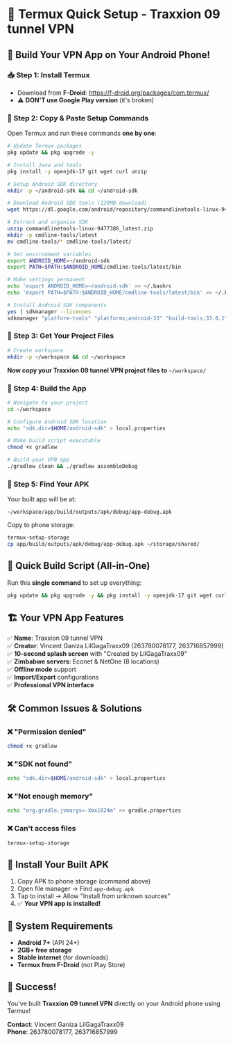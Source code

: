 # 📱 Termux Quick Setup - Traxxion 09 tunnel VPN

## 🚀 Build Your VPN App on Your Android Phone!

### 📥 Step 1: Install Termux
- Download from **F-Droid**: https://f-droid.org/packages/com.termux/
- ⚠️ **DON'T use Google Play version** (it's broken)

### 🔧 Step 2: Copy & Paste Setup Commands

Open Termux and run these commands **one by one**:

```bash
# Update Termux packages
pkg update && pkg upgrade -y
```

```bash
# Install Java and tools
pkg install -y openjdk-17 git wget curl unzip
```

```bash
# Setup Android SDK directory
mkdir -p ~/android-sdk && cd ~/android-sdk
```

```bash
# Download Android SDK tools (120MB download)
wget https://dl.google.com/android/repository/commandlinetools-linux-9477386_latest.zip
```

```bash
# Extract and organize SDK
unzip commandlinetools-linux-9477386_latest.zip
mkdir -p cmdline-tools/latest
mv cmdline-tools/* cmdline-tools/latest/
```

```bash
# Set environment variables
export ANDROID_HOME=~/android-sdk
export PATH=$PATH:$ANDROID_HOME/cmdline-tools/latest/bin
```

```bash
# Make settings permanent
echo 'export ANDROID_HOME=~/android-sdk' >> ~/.bashrc
echo 'export PATH=$PATH:$ANDROID_HOME/cmdline-tools/latest/bin' >> ~/.bashrc
```

```bash
# Install Android SDK components
yes | sdkmanager --licenses
sdkmanager "platform-tools" "platforms;android-33" "build-tools;33.0.1"
```

### 📁 Step 3: Get Your Project Files

```bash
# Create workspace
mkdir -p ~/workspace && cd ~/workspace
```

**Now copy your Traxxion 09 tunnel VPN project files to** `~/workspace/`

### 🔨 Step 4: Build the App

```bash
# Navigate to your project
cd ~/workspace

# Configure Android SDK location
echo "sdk.dir=$HOME/android-sdk" > local.properties
```

```bash
# Make build script executable
chmod +x gradlew
```

```bash
# Build your VPN app
./gradlew clean && ./gradlew assembleDebug
```

### 📱 Step 5: Find Your APK

Your built app will be at:
```
~/workspace/app/build/outputs/apk/debug/app-debug.apk
```

Copy to phone storage:
```bash
termux-setup-storage
cp app/build/outputs/apk/debug/app-debug.apk ~/storage/shared/
```

## 🎯 Quick Build Script (All-in-One)

Run this **single command** to set up everything:

```bash
pkg update && pkg upgrade -y && pkg install -y openjdk-17 git wget curl unzip && mkdir -p ~/android-sdk && cd ~/android-sdk && wget https://dl.google.com/android/repository/commandlinetools-linux-9477386_latest.zip && unzip commandlinetools-linux-9477386_latest.zip && mkdir -p cmdline-tools/latest && mv cmdline-tools/* cmdline-tools/latest/ && export ANDROID_HOME=~/android-sdk && export PATH=$PATH:$ANDROID_HOME/cmdline-tools/latest/bin && echo 'export ANDROID_HOME=~/android-sdk' >> ~/.bashrc && echo 'export PATH=$PATH:$ANDROID_HOME/cmdline-tools/latest/bin' >> ~/.bashrc && yes | sdkmanager --licenses && sdkmanager "platform-tools" "platforms;android-33" "build-tools;33.0.1" && echo "✅ Setup complete! Copy your project to ~/workspace/ then run: cd ~/workspace && echo 'sdk.dir=$HOME/android-sdk' > local.properties && chmod +x gradlew && ./gradlew assembleDebug"
```

## 🏗️ Your VPN App Features

✅ **Name**: Traxxion 09 tunnel VPN  
✅ **Creator**: Vincent Ganiza LilGagaTraxx09 (263780078177, 263716857999)  
✅ **10-second splash screen** with "Created by LilGagaTraxx09"  
✅ **Zimbabwe servers**: Econet & NetOne (8 locations)  
✅ **Offline mode** support  
✅ **Import/Export** configurations  
✅ **Professional VPN interface**  

## 🛠️ Common Issues & Solutions

### ❌ "Permission denied"
```bash
chmod +x gradlew
```

### ❌ "SDK not found"
```bash
echo "sdk.dir=$HOME/android-sdk" > local.properties
```

### ❌ "Not enough memory"
```bash
echo "org.gradle.jvmargs=-Xmx1024m" >> gradle.properties
```

### ❌ Can't access files
```bash
termux-setup-storage
```

## 📲 Install Your Built APK

1. Copy APK to phone storage (command above)
2. Open file manager → Find `app-debug.apk`
3. Tap to install → Allow "Install from unknown sources"
4. ✅ **Your VPN app is installed!**

## 💾 System Requirements

- **Android 7+** (API 24+)
- **2GB+ free storage**
- **Stable internet** (for downloads)
- **Termux from F-Droid** (not Play Store)

## 🎉 Success!

You've built **Traxxion 09 tunnel VPN** directly on your Android phone using Termux!

**Contact**: Vincent Ganiza LilGagaTraxx09  
**Phone**: 263780078177, 263716857999